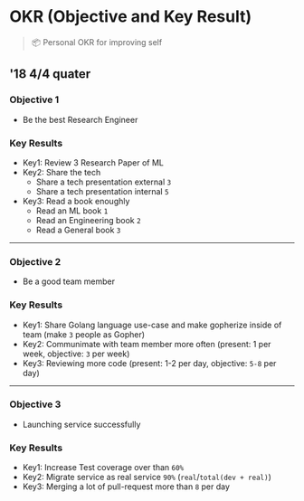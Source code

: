 # OKR (Objective and Key Result)
> :package: Personal OKR for improving self

## '18 4/4 quater

### Objective 1
- Be the best Research Engineer

### Key Results
- Key1: Review 3 Research Paper of ML
- Key2: Share the tech
    - Share a tech presentation external `3`
    - Share a tech presentation internal `5`
- Key3: Read a book enoughly
    - Read an ML book `1`
    - Read an Engineering book `2`
    - Read a General book `3`

----

### Objective 2
- Be a good team member

### Key Results
- Key1: Share Golang language use-case and make gopherize inside of team (make `3` people as Gopher)
- Key2: Communimate with team member more often (present: 1 per week, objective: `3` per week)
- Key3: Reviewing more code (present: 1-2 per day, objective: `5-8` per day)

----

### Objective 3
- Launching service successfully

### Key Results
- Key1: Increase Test coverage over than `60%`
- Key2: Migrate service as real service `90%` (`real`/`total(dev + real)`)
- Key3: Merging a lot of pull-request more than `8` per day
